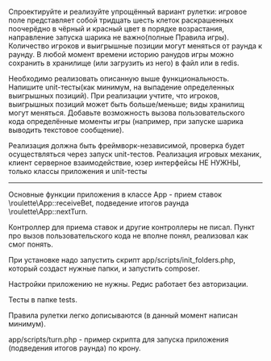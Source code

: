Спроектируйте и реализуйте упрощённый вариант рулетки: игровое поле представляет собой тридцать шесть клеток раскрашенных поочерёдно в чёрный и красный цвет в порядке возрастания, направление запуска шарика не важно(полные Правила игры). Количество игроков и выигрышные позиции могут меняться от раунда к раунду. В любой момент времени историю ранудов игры можно сохранить в хранилище (или загрузить из него) в файл или в redis.

Необходимо реализовать описанную выше функциональность. Напишите unit-тесты(как минимум, на выпадение определенных выигрышных позиций). При реализации учтите, что игроков, выигрышных позиций может быть больше/меньше; виды хранилищ могут меняться. Добавьте возможность вызова пользовательского кода определённые моменты игры (например, при запуске шарика выводить текстовое сообщение). 

Реализация должна быть фреймворк-независимой, проверка будет осуществляться через запуск unit-тестов. Реализация игровых механик, клиент серверное взаимодействие, юзер интерфейсы НЕ НУЖНЫ, только классы приложения и unit-тесты 

* * *

Основные функции приложения в классе App - прием ставок \roulette\App::receiveBet, подведение итогов раунда \roulette\App::nextTurn.

Контроллер для приема ставок и другие контроллеры не писал. Пункт про вызов пользовательского кода не вполне понял, реализовал как смог понять.

При установке надо запустить скрипт app/scripts/init_folders.php, который создаст нужные папки, и запустить composer.

Настройки приложению не нужны. Редис работает без авторизации.

Тесты в папке tests. 

Правила рулетки легко дописываются (в данный момент написан минимум).

app/scripts/turn.php - пример скрипта для запуска приложения (подведения итогов раунда) по крону.


